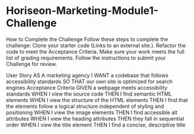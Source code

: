 # Horiseon-Marketing-Module1-Challenge
How to Complete the Challenge Follow these steps to complete the challenge:  Clone your starter code (Links to an external site.).  Refactor the code to meet the Acceptance Criteria.  Make sure your work meets the full list of grading requirements.  Follow the instructions to submit your Challenge for review.

User Story
AS A marketing agency
I WANT a codebase that follows accessibility standards
SO THAT our own site is optimized for search engines
Acceptance Criteria
GIVEN a webpage meets accessibility standards
WHEN I view the source code
THEN I find semantic HTML elements
WHEN I view the structure of the HTML elements
THEN I find that the elements follow a logical structure independent of styling and positioning
WHEN I view the image elements
THEN I find accessible alt attributes
WHEN I view the heading attributes
THEN they fall in sequential order
WHEN I view the title element
THEN I find a concise, descriptive title
